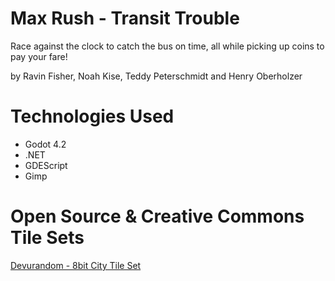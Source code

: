 # Max Rush - Transit Trouble

Race against the clock to catch the bus on time, all while picking up coins to pay your fare!

by Ravin Fisher, Noah Kise, Teddy Peterschmidt and Henry Oberholzer


# Technologies Used
- Godot 4.2
- .NET
- GDEScript
- Gimp

# Open Source & Creative Commons Tile Sets

[Devurandom - 8bit City Tile Set](https://opengameart.org/content/8-bit-city-tile-set)
